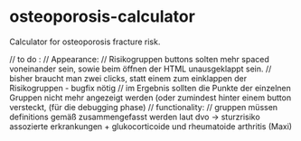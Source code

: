 # osteoporosis-calculator
Calculator for osteoporosis fracture risk.

// to do :
//   Appearance:
//     Risikogruppen buttons solten mehr spaced voneinander sein, sowie beim öffnen der HTML unausgeklappt sein. 
//     bisher braucht man zwei clicks, statt einem zum einklappen der Risikogruppen - bugfix nötig
//     im Ergebnis sollten die Punkte der einzelnen Gruppen nicht mehr angezeigt werden (oder zumindest hinter einem button versteckt, (für  die debugging phase)
//   functionality:
//     gruppen müssen definitions gemäß zusammengefasst werden laut dvo -> sturzrisiko assozierte erkrankungen + glukocorticoide und rheumatoide arthritis (Maxi)

